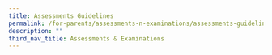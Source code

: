 ```yaml
---
title: Assessments Guidelines
permalink: /for-parents/assessments-n-examinations/assessments-guidelines/
description: ""
third_nav_title: Assessments & Examinations
---
```

